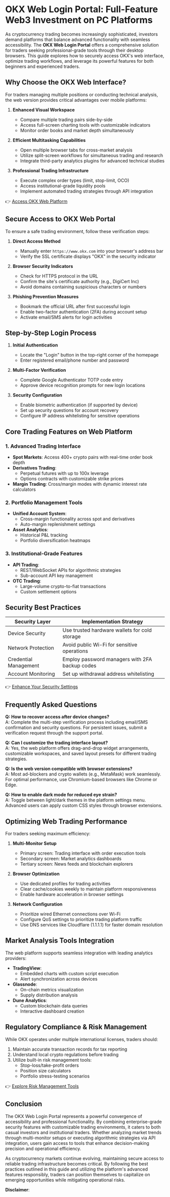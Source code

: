 # OKX Web Login Portal: Full-Feature Web3 Investment on PC Platforms  

As cryptocurrency trading becomes increasingly sophisticated, investors demand platforms that balance advanced functionality with seamless accessibility. The **OKX Web Login Portal** offers a comprehensive solution for traders seeking professional-grade tools through their desktop browsers. This guide explores how to securely access OKX's web interface, optimize trading workflows, and leverage its powerful features for both beginners and experienced traders.  

## Why Choose the OKX Web Interface?  

For traders managing multiple positions or conducting technical analysis, the web version provides critical advantages over mobile platforms:  

1. **Enhanced Visual Workspace**  
   - Compare multiple trading pairs side-by-side  
   - Access full-screen charting tools with customizable indicators  
   - Monitor order books and market depth simultaneously  

2. **Efficient Multitasking Capabilities**  
   - Open multiple browser tabs for cross-market analysis  
   - Utilize split-screen workflows for simultaneous trading and research  
   - Integrate third-party analytics plugins for advanced technical studies  

3. **Professional Trading Infrastructure**  
   - Execute complex order types (limit, stop-limit, OCO)  
   - Access institutional-grade liquidity pools  
   - Implement automated trading strategies through API integration  

👉 [Access OKX Web Platform](https://bit.ly/okx-bonus)  

## Secure Access to OKX Web Portal  

To ensure a safe trading environment, follow these verification steps:  

1. **Direct Access Method**  
   - Manually enter `https://www.okx.com` into your browser's address bar  
   - Verify the SSL certificate displays "OKX" in the security indicator  

2. **Browser Security Indicators**  
   - Check for HTTPS protocol in the URL  
   - Confirm the site's certificate authority (e.g., DigiCert Inc)  
   - Avoid domains containing suspicious characters or numbers  

3. **Phishing Prevention Measures**  
   - Bookmark the official URL after first successful login  
   - Enable two-factor authentication (2FA) during account setup  
   - Activate email/SMS alerts for login activities  

## Step-by-Step Login Process  

1. **Initial Authentication**  
   - Locate the "Login" button in the top-right corner of the homepage  
   - Enter registered email/phone number and password  

2. **Multi-Factor Verification**  
   - Complete Google Authenticator TOTP code entry  
   - Approve device recognition prompts for new login locations  

3. **Security Configuration**  
   - Enable biometric authentication (if supported by device)  
   - Set up security questions for account recovery  
   - Configure IP address whitelisting for sensitive operations  

## Core Trading Features on Web Platform  

### 1. Advanced Trading Interface  
- **Spot Markets**: Access 400+ crypto pairs with real-time order book depth  
- **Derivatives Trading**:  
  - Perpetual futures with up to 100x leverage  
  - Options contracts with customizable strike prices  
- **Margin Trading**: Cross/margin modes with dynamic interest rate calculators  

### 2. Portfolio Management Tools  
- **Unified Account System**:  
  - Cross-margin functionality across spot and derivatives  
  - Auto-margin replenishment settings  
- **Asset Analytics**:  
  - Historical P&L tracking  
  - Portfolio diversification heatmaps  

### 3. Institutional-Grade Features  
- **API Trading**:  
  - REST/WebSocket APIs for algorithmic strategies  
  - Sub-account API key management  
- **OTC Trading**:  
  - Large-volume crypto-to-fiat transactions  
  - Custom settlement options  

## Security Best Practices  

| Security Layer          | Implementation Strategy                     |  
|-------------------------|---------------------------------------------|  
| Device Security         | Use trusted hardware wallets for cold storage|  
| Network Protection      | Avoid public Wi-Fi for sensitive operations |  
| Credential Management   | Employ password managers with 2FA backup codes |  
| Account Monitoring      | Set up withdrawal address whitelisting       |  

👉 [Enhance Your Security Settings](https://bit.ly/okx-bonus)  

## Frequently Asked Questions  

**Q: How to recover access after device changes?**  
A: Complete the multi-step verification process including email/SMS confirmation and security questions. For persistent issues, submit a verification request through the support portal.  

**Q: Can I customize the trading interface layout?**  
A: Yes, the web platform offers drag-and-drop widget arrangements, customizable workspaces, and saved layout presets for different trading strategies.  

**Q: Is the web version compatible with browser extensions?**  
A: Most ad-blockers and crypto wallets (e.g., MetaMask) work seamlessly. For optimal performance, use Chromium-based browsers like Chrome or Edge.  

**Q: How to enable dark mode for reduced eye strain?**  
A: Toggle between light/dark themes in the platform settings menu. Advanced users can apply custom CSS styles through browser extensions.  

## Optimizing Web Trading Performance  

For traders seeking maximum efficiency:  

1. **Multi-Monitor Setup**  
   - Primary screen: Trading interface with order execution tools  
   - Secondary screen: Market analytics dashboards  
   - Tertiary screen: News feeds and blockchain explorers  

2. **Browser Optimization**  
   - Use dedicated profiles for trading activities  
   - Clear cache/cookies weekly to maintain platform responsiveness  
   - Enable hardware acceleration in browser settings  

3. **Network Configuration**  
   - Prioritize wired Ethernet connections over Wi-Fi  
   - Configure QoS settings to prioritize trading platform traffic  
   - Use DNS services like Cloudflare (1.1.1.1) for faster domain resolution  

## Market Analysis Tools Integration  

The web platform supports seamless integration with leading analytics providers:  

- **TradingView**:  
  - Embedded charts with custom script execution  
  - Alert synchronization across devices  
- **Glassnode**:  
  - On-chain metrics visualization  
  - Supply distribution analysis  
- **Dune Analytics**:  
  - Custom blockchain data queries  
  - Interactive dashboard creation  

## Regulatory Compliance & Risk Management  

While OKX operates under multiple international licenses, traders should:  

1. Maintain accurate transaction records for tax reporting  
2. Understand local crypto regulations before trading  
3. Utilize built-in risk management tools:  
   - Stop-loss/take-profit orders  
   - Position size calculators  
   - Portfolio stress-testing scenarios  

👉 [Explore Risk Management Tools](https://bit.ly/okx-bonus)  

## Conclusion  

The OKX Web Login Portal represents a powerful convergence of accessibility and professional functionality. By combining enterprise-grade security features with customizable trading environments, it caters to both casual investors and institutional traders. Whether analyzing market trends through multi-monitor setups or executing algorithmic strategies via API integration, users gain access to tools that enhance decision-making precision and operational efficiency.  

As cryptocurrency markets continue evolving, maintaining secure access to reliable trading infrastructure becomes critical. By following the best practices outlined in this guide and utilizing the platform's advanced features responsibly, traders can position themselves to capitalize on emerging opportunities while mitigating operational risks.  

**Disclaimer**:  